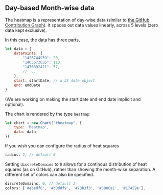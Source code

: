 
## Day-based Month-wise data

The heatmap is a representation of day-wise data (similar to [the GitHub Contribution Graph]()). It spaces out data values linearly, across 5 levels (zero data kept exclusive).

In this case, the data has three parts,

```js
let data = {
	dataPoints: {
		"1426744959": 20,
		"1463673055": 113,
		"1476892421": 57,
		// ...
	},
	start: startDate, // a JS date object
	end: endDate
}
```
(We are working on making the start date and end date implicit and optional).

The chart is rendered by the type `heatmap`:

```js
let chart = new Chart("#heatmap", {
    type: 'heatmap',
    data: data,
})
```
<project-demo data="heatmap-data" v-bind:config="{
		title: 'Monthly Distribution',
        type: 'heatmap',
	}">
</project-demo>

If you wish you can configure the radius of heat squares

```js
radius: 2, // default 0
```

<project-demo data="heatmap-data" v-bind:config="{
		title: 'Monthly Distribution',
        type: 'heatmap',
        height: 200,
		discreteDomains: 1,
		countLabel: 'Level',
		colors: ['#ebedf0', '#c0ddf9', '#73b3f3', '#3886e1', '#17459e'],
	}"
	v-bind:options="[
        {
            name: 'radius',
            path: ['radius'],
            type: 'number',
            numberOptions: { min: 0, max: 5, step: 1 },
            activeState: 2
        }
    ]">
</project-demo>

Setting `discreteDomains` to `0` allows for a continous distribution of heat squares (as on GitHub), rather than showing the month-wise separation. A different set of colors can also be specified.

```js
discreteDomains: 0, // default 1
colors: ['#ebedf0', '#c0ddf9', '#73b3f3', '#3886e1', '#17459e'],
```

<project-demo data="heatmap-data" v-bind:config="{
		title: 'Monthly Distribution',
        type: 'heatmap',
        height: 200,
		discreteDomains: 1,
		countLabel: 'Level',
		colors: ['#ebedf0', '#c0ddf9', '#73b3f3', '#3886e1', '#17459e'],
	}"
	v-bind:options="[
		{
			name: 'Discrete domains',
			path: ['discreteDomains'],
			type: 'Boolean',
			// boolNames: ['Continuous', 'Discrete'],
			states: { 'Discrete': 1, 'Continuous': 0 }
		},
		{
			name: 'Colors',
			path: ['colors'],
			type: 'Array',
			states: {
				'Green (Default)': [],
				'Blue': ['#ebedf0', '#c0ddf9', '#73b3f3', '#3886e1', '#17459e'],
				'Halloween': ['#ebedf0', '#fdf436', '#ffc700', '#ff9100', '#06001c']
			}
		}
	]">
</project-demo>